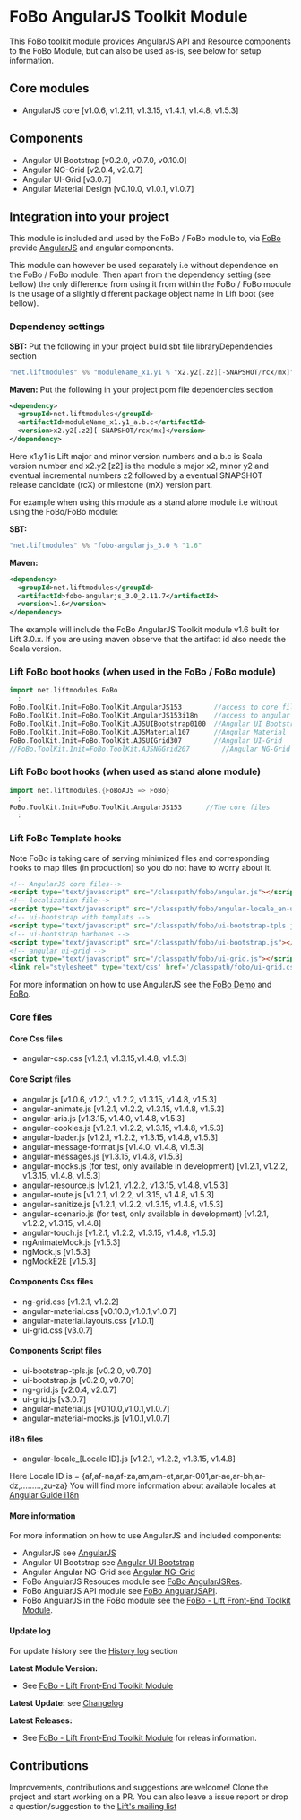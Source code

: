 # FoBo AngularJS Toolkit Module

This FoBo toolkit module provides AngularJS API and Resource components to the FoBo Module, 
but can also be used as-is, see below for setup information.

## Core modules 

- AngularJS core [v1.0.6, v1.2.11, v1.3.15, v1.4.1, v1.4.8, v1.5.3]

## Components

- Angular UI Bootstrap [v0.2.0, v0.7.0, v0.10.0]
- Angular NG-Grid [v2.0.4, v2.0.7]
- Angular UI-Grid [v3.0.7]
- Angular Material Design [v0.10.0, v1.0.1, v1.0.7]

## Integration into your project 

This module is included and used by the FoBo / FoBo module to, via [FoBo](https://github.com/karma4u101/FoBo/blob/master/README.md) 
provide [AngularJS](http://angularjs.org/) and angular components. 

This module can however be used separately i.e without dependence on the FoBo / FoBo module. 
Then apart from the dependency setting (see bellow) the only difference from using it from within the 
FoBo / FoBo module is the usage of a slightly different package object name in Lift boot (see bellow). 

### Dependency settings

**SBT:**
Put the following in your project build.sbt file libraryDependencies section 
```scala
"net.liftmodules" %% "moduleName_x1.y1 % "x2.y2[.z2][-SNAPSHOT/rcx/mx]"
```
**Maven:** 
Put the following in your project pom file dependencies section 
```xml
<dependency>
  <groupId>net.liftmodules</groupId>
  <artifactId>moduleName_x1.y1_a.b.c</artifactId>
  <version>x2.y2[.z2][-SNAPSHOT/rcx/mx]</version>
</dependency>
```
Here x1.y1 is Lift major and minor version numbers and a.b.c is Scala
version number and x2.y2.[z2] is the module's major x2, minor y2 and
eventual incremental numbers z2 followed by a eventual SNAPSHOT 
release candidate (rcX) or milestone (mX) version part.

For example when using this module as a stand alone module i.e without using the FoBo/FoBo module:

**SBT:**
```scala
"net.liftmodules" %% "fobo-angularjs_3.0 % "1.6"
``` 
**Maven:**
```xml      
<dependency>
  <groupId>net.liftmodules</groupId>
  <artifactId>fobo-angularjs_3.0_2.11.7</artifactId>
  <version>1.6</version>
</dependency>
```
The example will include the FoBo AngularJS Toolkit module v1.6 built for Lift 3.0.x. 
If you are using maven observe that the artifact id also needs the Scala version.

### Lift FoBo boot hooks (when used in the FoBo / FoBo module)
```scala
import net.liftmodules.FoBo 
  :
FoBo.ToolKit.Init=FoBo.ToolKit.AngularJS153        //access to core files 
FoBo.ToolKit.Init=FoBo.ToolKit.AngularJS153i18n    //access to angular i18n files 
FoBo.ToolKit.Init=FoBo.ToolKit.AJSUIBootstrap0100  //Angular UI Bootstrap
FoBo.ToolKit.Init=FoBo.ToolKit.AJSMaterial107      //Angular Material
FoBo.ToolKit.Init=FoBo.ToolKit.AJSUIGrid307        //Angular UI-Grid
//FoBo.ToolKit.Init=FoBo.ToolKit.AJSNGGrid207        //Angular NG-Grid
```
### Lift FoBo boot hooks (when used as stand alone module)
```scala
import net.liftmodules.{FoBoAJS => FoBo} 
  :
FoBo.ToolKit.Init=FoBo.ToolKit.AngularJS153      //The core files 
  :
```
### Lift FoBo Template hooks

Note FoBo is taking care of serving minimized files and corresponding hooks to map files (in production) so you 
do not have to worry about it. 
```html
<!-- AngularJS core files-->
<script type="text/javascript" src="/classpath/fobo/angular.js"></script>
<!-- localization file-->
<script type="text/javascript" src="/classpath/fobo/angular-locale_en-us.js"></script>
<!-- ui-bootstrap with templats -->
<script type="text/javascript" src="/classpath/fobo/ui-bootstrap-tpls.js"></script>
<!-- ui-bootstrap barbones -->
<script type="text/javascript" src="/classpath/fobo/ui-bootstrap.js"></script>
<!-- angular ui-grid -->
<script type="text/javascript" src="/classpath/fobo/ui-grid.js"></script>
<link rel="stylesheet" type='text/css' href='/classpath/fobo/ui-grid.css'>
```

For more information on how to use AngularJS see the [FoBo Demo](http://www.media4u101.se/fobo-lift-template-demo/) and [FoBo](https://github.com/karma4u101/FoBo/blob/master/README.md).  

### Core files

#### Core Css files

- angular-csp.css [v1.2.1, v1.3.15,v1.4.8, v1.5.3]

#### Core Script files

- angular.js [v1.0.6, v1.2.1, v1.2.2, v1.3.15, v1.4.8, v1.5.3]
- angular-animate.js [v1.2.1, v1.2.2, v1.3.15, v1.4.8, v1.5.3]
- angular-aria.js [v1.3.15, v1.4.0, v1.4.8, v1.5.3]
- angular-cookies.js [v1.2.1, v1.2.2, v1.3.15, v1.4.8, v1.5.3]
- angular-loader.js [v1.2.1, v1.2.2, v1.3.15, v1.4.8, v1.5.3]
- angular-message-format.js [v1.4.0, v1.4.8, v1.5.3]
- angular-messages.js [v1.3.15, v1.4.8, v1.5.3]
- angular-mocks.js (for test, only available in development) [v1.2.1, v1.2.2, v1.3.15, v1.4.8, v1.5.3]
- angular-resource.js [v1.2.1, v1.2.2, v1.3.15, v1.4.8, v1.5.3]
- angular-route.js [v1.2.1, v1.2.2, v1.3.15, v1.4.8, v1.5.3]
- angular-sanitize.js [v1.2.1, v1.2.2, v1.3.15, v1.4.8, v1.5.3]
- angular-scenario.js (for test, only available in development) [v1.2.1, v1.2.2, v1.3.15, v1.4.8] 
- angular-touch.js [v1.2.1, v1.2.2, v1.3.15, v1.4.8, v1.5.3]
- ngAnimateMock.js [v1.5.3]
- ngMock.js [v1.5.3]
- ngMockE2E [v1.5.3]

#### Components Css files

- ng-grid.css [v1.2.1, v1.2.2]
- angular-material.css [v0.10.0,v1.0.1,v1.0.7]
- angular-material.layouts.css [v1.0.1]
- ui-grid.css [v3.0.7]


#### Components Script files

- ui-bootstrap-tpls.js [v0.2.0, v0.7.0]
- ui-bootstrap.js [v0.2.0, v0.7.0]
- ng-grid.js [v2.0.4, v2.0.7]
- ui-grid.js [v3.0.7]
- angular-material.js [v0.10.0,v1.0.1,v1.0.7]
- angular-material-mocks.js [v1.0.1,v1.0.7]
 
#### i18n files

- angular-locale_[Locale ID].js [v1.2.1, v1.2.2, v1.3.15, v1.4.8]

Here Locale ID is = {af,af-na,af-za,am,am-et,ar,ar-001,ar-ae,ar-bh,ar-dz,.........,zu-za}
You will find more information about available locales at [Angular Guide i18n](http://docs.angularjs.org/guide/i18n)

#### More information
 
For more information on how to use AngularJS and included components:
- AngularJS see [AngularJS](http://angularjs.org/)
- Angular UI Bootstrap see [Angular UI Bootstrap](http://angular-ui.github.io/bootstrap/)
- Angular Angular NG-Grid see [Angular NG-Grid](http://angular-ui.github.io/ng-grid/)
- FoBo AngularJS Resouces module see [FoBo AngularJSRes](https://github.com/karma4u101/FoBo/Angular/AngularJSRes).
- FoBo AngularJS API module see [FoBo AngularJSAPI](https://github.com/karma4u101/FoBo/Angular/AngularJSAPI).
- FoBo AngularJS in the FoBo module see the [FoBo - Lift Front-End Toolkit Module](https://github.com/karma4u101/FoBo).

#### Update log

For update history see the [History log](https://github.com/karma4u101/FoBo/tree/master/CHANGELOG.md#history-log) section

**Latest Module Version:**
- See [FoBo - Lift Front-End Toolkit Module](https://github.com/karma4u101/FoBo)  

**Latest Update:**
see [Changelog](https://github.com/karma4u101/FoBo/blob/develop/CHANGELOG.md)

**Latest Releases:**
- See [FoBo - Lift Front-End Toolkit Module](https://github.com/karma4u101/FoBo) for releas information.

## Contributions
Improvements, contributions and suggestions are welcome! Clone the project and start working on a PR. You can also leave a issue report or drop a question/suggestion to the [Lift's mailing list](http://groups.google.com/group/liftweb/) 

 


